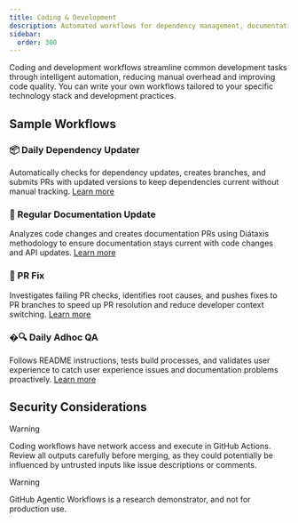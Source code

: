 ```yaml
---
title: Coding & Development 
description: Automated workflows for dependency management, documentation updates, and pull request assistance
sidebar:
  order: 300
---
```


Coding and development workflows streamline common development tasks through intelligent automation, reducing manual overhead and improving code quality. You can write your own workflows tailored to your specific technology stack and development practices.

## Sample Workflows

### 📦 Daily Dependency Updater
Automatically checks for dependency updates, creates branches, and submits PRs with updated versions to keep dependencies current without manual tracking. [Learn more](https://github.com/githubnext/agentics/blob/main/docs/daily-dependency-updates.md)

### 📖 Regular Documentation Update
Analyzes code changes and creates documentation PRs using Diátaxis methodology to ensure documentation stays current with code changes and API updates. [Learn more](https://github.com/githubnext/agentics/blob/main/docs/update-docs.md)

### 🏥 PR Fix
Investigates failing PR checks, identifies root causes, and pushes fixes to PR branches to speed up PR resolution and reduce developer context switching. [Learn more](https://github.com/githubnext/agentics/blob/main/docs/pr-fix.md)

### �🔍 Daily Adhoc QA
Follows README instructions, tests build processes, and validates user experience to catch user experience issues and documentation problems proactively. [Learn more](https://github.com/githubnext/agentics/blob/main/docs/daily-qa.md)

## Security Considerations

> [!WARNING]
> Coding workflows have network access and execute in GitHub Actions. Review all outputs carefully before merging, as they could potentially be influenced by untrusted inputs like issue descriptions or comments.

> [!WARNING]
> GitHub Agentic Workflows is a research demonstrator, and not for production use.
